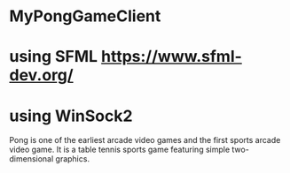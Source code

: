# MyPongGameClient
# using SFML https://www.sfml-dev.org/
# using WinSock2
Pong is one of the earliest arcade video games and the first sports arcade video game.
It is a table tennis sports game featuring simple two-dimensional graphics. 
